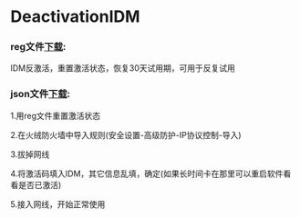 # DeactivationIDM

### reg文件[下载](./DeactivationIDM.reg):

IDM反激活，重置激活状态，恢复30天试用期，可用于反复试用

### json文件[下载](./idmcracker.json):

1.用reg文件重置激活状态

2.在火绒防火墙中导入规则(安全设置-高级防护-IP协议控制-导入)

3.拔掉网线

4.将激活码填入IDM，其它信息乱填，确定(如果长时间卡在那里可以重启软件看看是否已激活)

5.接入网线，开始正常使用
